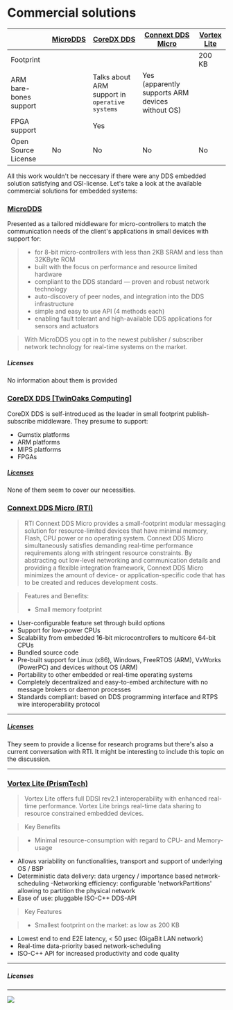 # Commercial solutions


| | [MicroDDS](http://www.icoup-consulting.com/microdds.html) |[CoreDX DDS](http://www.twinoakscomputing.com/coredx/embedded) | [Connext DDS Micro](http://www.rti.com/products/micro.html) | [Vortex Lite](http://www.prismtech.com/vortex/products/vortex-device/vortex-lite) |
|---|----------|-----------|-------------------|-------------|
|Footprint | | | | 200 KB |
| ARM bare-bones support| | Talks about ARM support in `operative systems` | Yes (apparently supports ARM devices without OS) | |
| FPGA support | | Yes | | |
| Open Source License | No | No | No | No |



All this work wouldn't be neccesary if there were any DDS embedded solution satisfying and OSI-license. Let's take a look at the available commercial solutions for embedded systems:

### [MicroDDS](http://www.icoup-consulting.com/microdds.html)
Presented as a tailored middleware for micro-controllers to match the communication needs of the client's applications in small devices with support for:

>- for 8-bit micro-controllers with less than 2KB SRAM and less than 32KByte ROM
>- built with the focus on performance and resource limited hardware
>- compliant to the DDS standard — proven and robust network technology
>- auto-discovery of peer nodes, and integration into the DDS infrastructure
>- simple and easy to use API (4 methods each)
>- enabling fault tolerant and high-available DDS applications for sensors and actuators

>With MicroDDS you opt in to the newest publisher / subscriber network technology for real-time systems on the market.

##### Licenses
No information about them is provided


### [CoreDX DDS [TwinOaks Computing]](http://www.twinoakscomputing.com/coredx/embedded)
CoreDX DDS is self-introduced as the leader in small footprint publish-subscribe middleware. They presume to support:
- Gumstix platforms
- ARM platforms
- MIPS platforms
- FPGAs


##### [Licenses](http://www.twinoakscomputing.com/coredx/licenses)
None of them seem to cover our necessities.

### [Connext DDS Micro (RTI)](http://www.rti.com/products/micro.html)
>RTI Connext DDS Micro provides a small-footprint modular messaging solution for resource-limited devices that have minimal memory, Flash, CPU power or no operating system. Connext DDS Micro simultaneously satisfies demanding real-time performance requirements along with stringent resource constraints. By abstracting out low-level networking and communication details and providing a flexible integration framework, Connext DDS Micro minimizes the amount of device- or application-specific code that has to be created and reduces development costs.

>Features and Benefits:
>- Small memory footprint
- User-configurable feature set through build options
- Support for low-power CPUs
- Scalability from embedded 16-bit microcontrollers to multicore 64-bit CPUs
- Bundled source code
- Pre-built support for Linux (x86), Windows, FreeRTOS (ARM), VxWorks (PowerPC) and devices without OS (ARM)
- Portability to other embedded or real-time operating systems
- Completely decentralized and easy-to-embed architecture with no message brokers or daemon processes
- Standards compliant: based on DDS programming interface and RTPS wire interoperability protocol


----

##### [Licenses](http://www.rti.com/resources/research-programs.html)
They seem to provide a license for research programs but there's also a current conversation with RTI. It might be interesting to include this topic on the discussion.

----

### [Vortex Lite (PrismTech)](http://www.prismtech.com/vortex/products/vortex-device/vortex-lite)

>Vortex Lite offers full DDSI rev2.1 interoperability with enhanced real-time performance. Vortex Lite brings real-time data sharing to resource constrained embedded devices.

>Key Benefits

>- Minimal resource-consumption with regard to CPU- and Memory-usage
- Allows variability on functionalities, transport and support of underlying OS / BSP
- Deterministic data delivery: data urgency / importance based network-scheduling
-Networking efficiency: configurable 'networkPartitions' allowing to partition the physical network
- Ease of use: pluggable ISO-C++ DDS-API

>Key Features

>- Smallest footprint on the market: as low as 200 KB
- Lowest end to end E2E latency, < 50 µsec (GigaBit LAN network)
- Real-time data-priority based network-scheduling
- ISO-C++ API for increased productivity and code quality

----

##### Licenses

----

![](http://osrfoundation.org/assets/images/osrf_masthead.png)
